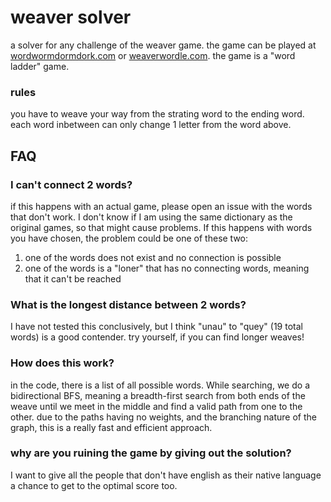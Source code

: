 # weaver solver
a solver for any challenge of the weaver game. the game can be played at [wordwormdormdork.com](http://wordwormdormdork.com/) or [weaverwordle.com](http://weaverwordle.com/).
the game is a "word ladder" game.
### rules
you have to weave your way from the strating word to the ending word. each word inbetween can only change 1 letter from the word above.

## FAQ
### I can't connect 2 words?
if this happens with an actual game, please open an issue with the words that don't work. I don't know if I am using the same dictionary as the original games, so that might cause problems. If this happens with words you have chosen, the problem could be one of these two:
1. one of the words does not exist and no connection is possible
2. one of the words is a "loner" that has no connecting words, meaning that it can't be reached
### What is the longest distance between 2 words?
I have not tested this conclusively, but I think "unau" to "quey" (19 total words) is a good contender. try yourself, if you can find longer weaves!
### How does this work?
in the code, there is a list of all possible words. While searching, we do a bidirectional BFS, meaning a breadth-first search from both ends of the weave until we meet in the middle and find a valid path from one to the other. due to the paths having no weights, and the branching nature of the graph, this is a really fast and efficient approach. 
### why are you ruining the game by giving out the solution?
I want to give all the people that don't have english as their native language a chance to get to the optimal score too.
